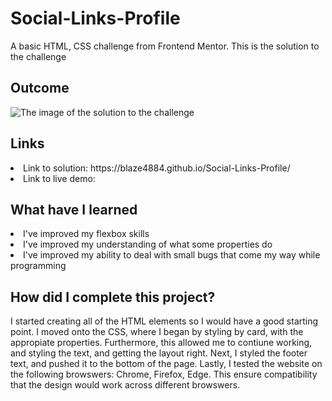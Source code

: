 # Social-Links-Profile
A basic HTML, CSS challenge from Frontend Mentor. This is the solution to the challenge

<h2> Outcome </h2>

<img src="https://i.imgur.com/mYct2eC.png" alt="The image of the solution to the challenge">

<h2> Links </h2>

<li> Link to solution: https://blaze4884.github.io/Social-Links-Profile/</li>
<li> Link to live demo: </li>

<h2> What have I learned </h2>

<li> I've improved my flexbox skills </li>
<li> I've improved my understanding of what some properties do </li>
<li> I've improved my ability to deal with small bugs that come my way while programming </li>

<h2> How did I complete this project? </h2>

<p> I started creating all of the HTML elements so I would have a good starting point. I moved onto the CSS, where I began by styling by card, with the appropiate properties. Furthermore, this allowed me to contiune working, and styling the text, and getting the layout right. Next, I styled the footer text, and pushed it to the bottom of the page. Lastly, I tested the website on the following browswers: Chrome, Firefox, Edge. This ensure compatibility that the design would work across different browswers. </p>
